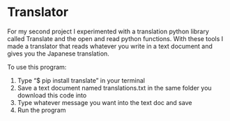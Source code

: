 # Translator
For my second project I experimented with a translation python library called Translate and the open and read python functions. With these tools I made a translator that reads whatever you write in a text document and gives you the Japanese translation.

To use this program:
1)	Type “$ pip install translate” in your terminal 
2)	Save a text document named translations.txt in the same folder you download this code into 
3)	Type whatever message you want into the text doc and save 
4)	Run the program
